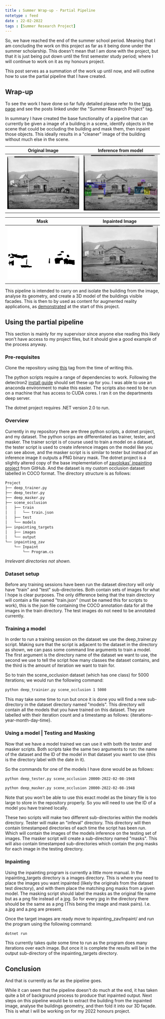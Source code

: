```yaml
---
title : Summer Wrap-up - Partial Pipeline
notetype : feed
date : 22-02-2022
tags : [Summer Research Project]
---
```


So, we have reached the end of the summer school period. Meaning that I am concluding the work on this project as far as it being done under the summer scholarship. This doesn't mean that I am done with the project, but that it is just being put down until the first semester study period; where I will continue to work on it as my honours project.

This post serves as a summation of the work up until now, and will outline how to use the partial pipeline that I have created.

## Wrap-up

To see the work I have done so far fully detailed please refer to the [tags page](https://tommyhasselman.com/tags/) and see the posts linked under the "Summer Research Project" tag. 

In summary I have created the base functionality of a pipeline that can currently be given a image of a building in a scene, identify objects in the scene that could be occluding the building and mask them, then inpaint those objects. This ideally results in a "cleaner" image of the building without much else in the scene.

Original Image | Inference from model
:---:|:---:
![](/assets/img/studentship/IE221695_og.jpg) | ![](/assets/img/studentship/IE221695_inf.jpg) 

Mask | Inpainted Image
:---:|:---:
![](/assets/img/studentship/IE221695_mask.png) | ![](/assets/img/studentship/IE221695_inpainted.png) 

This pipeline is intended to carry on and isolate the building from the image, analyse its geometry, and create a 3D model of the buildings visible facades. This is then to by used as content for augmented reality applications, as [demonstrated](https://tommyhasselman.com/posts/Update-2-Milestone-Reached) at the start of this project.

## Using the partial pipeline

This section is mainly for my supervisor since anyone else reading this likely won't have access to my project files, but it should give a good example of the process anyway.

### Pre-requisites
Clone the repository using [this](https://github.com/RedSoutherly/deep/tree/summer) tag from the time of writing this.

The python scripts require a range of dependencies to work. Following the detectron2 [install guide](https://detectron2.readthedocs.io/en/latest/tutorials/install.html) should set these up for you. I was able to use an anaconda environment to make this easier. The scripts also need to be run on a machine that has access to CUDA cores. I ran it on the departments deep server.

The dotnet project requires .NET version 2.0 to run.

### Overview

Currently in my repository there are three python scripts, a dotnet project, and my dataset. The python scrips are differentiated as trainer, tester, and masker. The trainer script is of course used to train a model on a dataset, the tester script is used to create inference images on the model like you can see above, and the masker script is is similar to tester but instead of an inference image it outputs a PNG binary mask. The dotnet project is a slightly altered copy of the base implementation of [zavolokas' inpainting project](https://github.com/zavolokas/Inpainting) from GitHub. And the dataset is my custom occlusion dataset labelled in COCO format. The directory structure is as follows:

```
Project
├── deep_trainer.py
├── deep_tester.py
├── deep_masker.py
├── scene_occlusion
│   ├── train
│   │   └── train.json
│   ├── test
│   └── models
├── inpainting_targets
│   ├── images
│   └── output
└── inpainting_zav
    └── Inpaint
        └── Program.cs
```
*Irrelevant directories not shown.*

### Dataset setup
Before any training sessions have been run the dataset directory will only have "train" and "test" sub-directories. Both contain sets of images for what I hope is clear purposes. The only difference being that the train directory will contain a file named "train.json" (must be named this for scripts to work), this is the json file containing the COCO annotation data for all the images in the train directory. The test images do not need to be annotated currently.

### Training a model
In order to run a training session on the dataset we use the deep_trainer.py script. Making sure that the script is adjacent to the dataset in the directory as shown, we can pass some command line arguments to train a model. The first argument is the directory name of the dataset we want to use, the second we use to tell the script how many classes the dataset contains, and the third is the amount of iteration we want to train for.

So to train the scene_occlusion dataset (which has one class) for 5000 iterations; we would run the following command:
```sh
python deep_trainier.py scene_occlusion 1 5000
```

This may take some time to run but once it is done you will find a new sub-directory in the dataset directory named "models". This directory will contain all the models that you have trained on this dataset. They are labelled with their iteration count and a timestamp as follows: {iterations-year-month-day-time}. 

### Using a model | Testing and Masking
Now that we have a model trained we can use it with both the tester and masker scripts. Both scripts take the same two arguments to run: the name of the dataset and the ID of the model in that dataset you want to use (this is the directory label with the date in it).

So the commands for one of the models I have done would be as follows:
```sh
python deep_tester.py scene_occlusion 20000-2022-02-08-1948
```
```sh
python deep_masker.py scene_occlusion 20000-2022-02-08-1948
```

Note that you won't be able to use this exact model as the binary file is too large to store in the repository properly. So you will need to use the ID of a model you have trained locally.

These two scripts will make two different sub-directories within the models directory. Tester will make an "infeval" directory. This directory will then contain timestamped directories of each time the script has been run. Which will contain the images of the models inference on the testing set of images. The masker script will create a sub-directory named "masks". This will also contain timestamped sub-directories which contain the png masks for each image in the testing directory.

### Inpainting
Using the inpainting program is currently a little more manual. In the inpainting_targets directory is a images directory. This is where you need to place the images you want inpainted (likely the originals from the dataset test directory), and with them place the matching png masks from a given model. The masking script should label the masks as the original file name but as a png file instead of a jpg. So for every jpg in the directory there should be the same as a png (This being the image and mask pairs). I.e. a.jpg and a.png are present.

Once the target images are ready move to inpainting_zav/Inpaint/ and run the program using the following command:
```sh
dotnet run
```

This currently takes quite some time to run as the program does many iterations over each image. But once it is complete the results will be in the output sub-directory of the inpainting_targets directory.

## Conclusion
And that is currently as far as the pipeline goes.

While it can seem that the pipeline doesn't do much at the end, it has taken quite a bit of background process to produce that inpainted output. Next steps on this pipeline would be to extract the building from the inpainted image, analyse the buildings geometry, and then fold it into our 3D façade. This is what I will be working on for my 2022 honours project.
